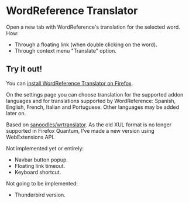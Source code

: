 WordReference Translator
========================

Open a new tab with WordReference&#39;s translation for the selected word. How:
* Through a floating link (when double clicking on the word).
* Through context menu "Translate" option.

Try it out!
-----------

You can [install WordReference Translator on Firefox](https://addons.mozilla.org/es/firefox/addon/word-reference-translator/).

On the settings page you can choose translation for the supported addon languages and for translations supported by WordReference: Spanish, English, French, Italian and Portuguese. Other languages may be added later on.

Based on [sanoodles/wrtranslator](https://github.com/sanoodles/wrtranslator). As the old XUL format is no longer supported in Firefox Quantum, I've made a new version using WebExtensions API.

Not implemented yet or entirely:
- Navbar button popup.
- Floating link timeout.
- Keyboard shortcut.

Not going to be implemented:
- Thunderbird version.
